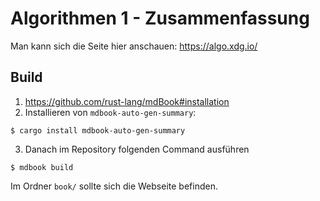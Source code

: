 Algorithmen 1 - Zusammenfassung
===

Man kann sich die Seite hier anschauen: https://algo.xdg.io/

## Build
1. https://github.com/rust-lang/mdBook#installation
2. Installieren von `mdbook-auto-gen-summary`:
```
$ cargo install mdbook-auto-gen-summary
```
3. Danach im Repository folgenden Command ausführen
```
$ mdbook build
```
Im Ordner `book/` sollte sich die Webseite befinden.
